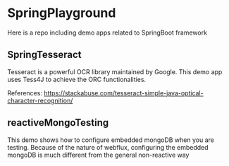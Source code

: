 # SpringPlayground
Here is a repo including demo apps related to SpringBoot framework

## SpringTesseract
Tesseract is a powerful OCR library maintained by Google. This demo app uses Tess4J to achieve the ORC functionalities.

References: https://stackabuse.com/tesseract-simple-java-optical-character-recognition/

## reactiveMongoTesting
This demo shows how to configure embedded mongoDB when you are testing. Because of the nature of webflux, configuring the embedded mongoDB is much different from the general non-reactive way
